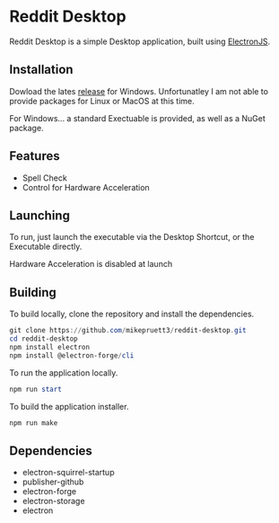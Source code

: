 # Reddit Desktop

Reddit Desktop is a simple Desktop application, built using [ElectronJS](https://www.electronjs.org).

## Installation

Dowload the lates [release](https://github.com/mikepruett3/reddit-desktop/releases) for Windows. Unfortunatley I am not able to provide packages for Linux or MacOS at this time.

For Windows... a standard Exectuable is provided, as well as a NuGet package.

## Features

- Spell Check
- Control for Hardware Acceleration

## Launching

To run, just launch the executable via the Desktop Shortcut, or the Executable directly.

Hardware Acceleration is disabled at launch

## Building

To build locally, clone the repository and install the dependencies.

```powershell
git clone https://github.com/mikepruett3/reddit-desktop.git
cd reddit-desktop
npm install electron
npm install @electron-forge/cli
```

To run the application locally.

```powershell
npm run start
```

To build the application installer.

```powershell
npm run make
```

## Dependencies

- electron-squirrel-startup
- publisher-github
- electron-forge
- electron-storage
- electron
